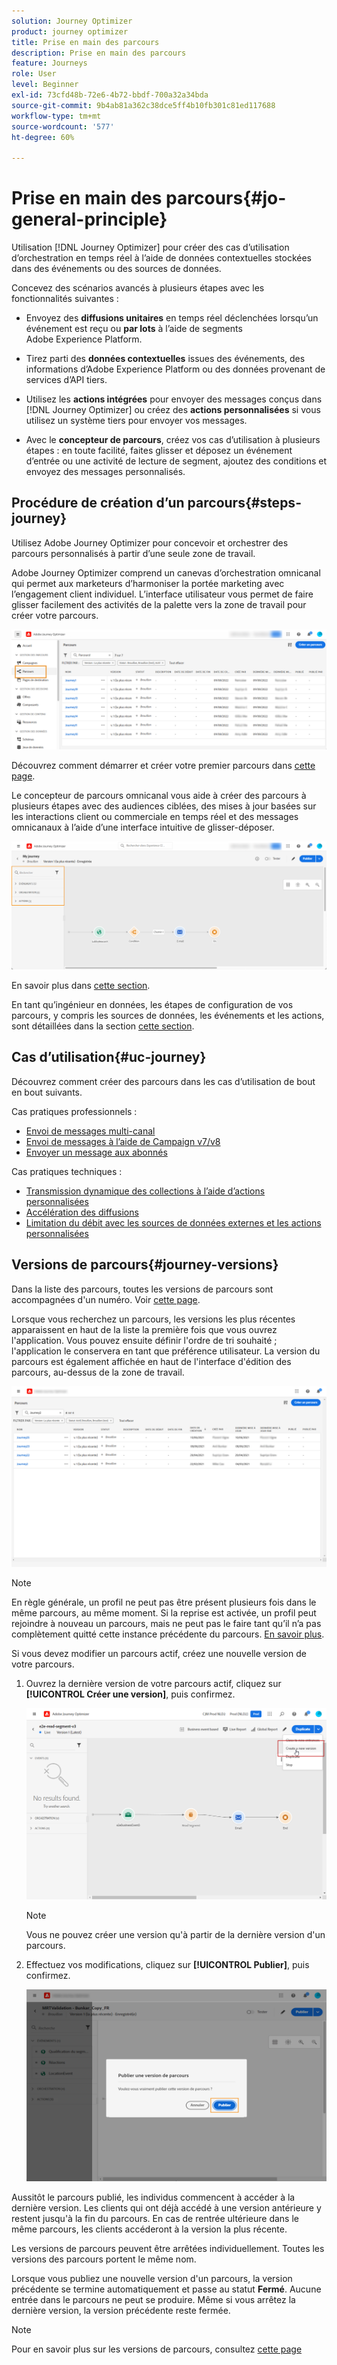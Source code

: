 ```yaml
---
solution: Journey Optimizer
product: journey optimizer
title: Prise en main des parcours
description: Prise en main des parcours
feature: Journeys
role: User
level: Beginner
exl-id: 73cfd48b-72e6-4b72-bbdf-700a32a34bda
source-git-commit: 9b4ab81a362c38dce5ff4b10fb301c81ed117688
workflow-type: tm+mt
source-wordcount: '577'
ht-degree: 60%

---
```



# Prise en main des parcours{#jo-general-principle}

Utilisation [!DNL Journey Optimizer] pour créer des cas d’utilisation d’orchestration en temps réel à l’aide de données contextuelles stockées dans des événements ou des sources de données.

Concevez des scénarios avancés à plusieurs étapes avec les fonctionnalités suivantes :

* Envoyez des **diffusions unitaires** en temps réel déclenchées lorsqu’un événement est reçu ou **par lots** à l’aide de segments Adobe Experience Platform.

* Tirez parti des **données contextuelles** issues des événements, des informations d’Adobe Experience Platform ou des données provenant de services d’API tiers.

* Utilisez les **actions intégrées** pour envoyer des messages conçus dans [!DNL Journey Optimizer] ou créez des **actions personnalisées** si vous utilisez un système tiers pour envoyer vos messages.

* Avec le **concepteur de parcours**, créez vos cas d’utilisation à plusieurs étapes : en toute facilité, faites glisser et déposez un événement d’entrée ou une activité de lecture de segment, ajoutez des conditions et envoyez des messages personnalisés.

## Procédure de création d’un parcours{#steps-journey}

Utilisez Adobe Journey Optimizer pour concevoir et orchestrer des parcours personnalisés à partir d’une seule zone de travail.

Adobe Journey Optimizer comprend un canevas d’orchestration omnicanal qui permet aux marketeurs d’harmoniser la portée marketing avec l’engagement client individuel. L’interface utilisateur vous permet de faire glisser facilement des activités de la palette vers la zone de travail pour créer votre parcours.

![](assets/interface-journeys.png)

Découvrez comment démarrer et créer votre premier parcours dans [cette page](journey-gs.md).

Le concepteur de parcours omnicanal vous aide à créer des parcours à plusieurs étapes avec des audiences ciblées, des mises à jour basées sur les interactions client ou commerciale en temps réel et des messages omnicanaux à l’aide d’une interface intuitive de glisser-déposer.

![](assets/journey38.png)

En savoir plus dans [cette section](using-the-journey-designer.md).

En tant qu’ingénieur en données, les étapes de configuration de vos parcours, y compris les sources de données, les événements et les actions, sont détaillées dans la section [cette section](../configuration/about-data-sources-events-actions.md).


## Cas d’utilisation{#uc-journey}

Découvrez comment créer des parcours dans les cas d’utilisation de bout en bout suivants.

Cas pratiques professionnels :

* [Envoi de messages multi-canal](journeys-uc.md)
* [Envoi de messages à l’aide de Campaign v7/v8](campaign-classic-use-case.md)
* [Envoyer un message aux abonnés](message-to-subscribers-uc.md)

Cas pratiques techniques :

* [Transmission dynamique des collections à l’aide d’actions personnalisées](collections.md)
* [Accélération des diffusions](ramp-up-deliveries-uc.md)
* [Limitation du débit avec les sources de données externes et les actions personnalisées](limit-throughput.md)

## Versions de parcours{#journey-versions}

Dans la liste des parcours, toutes les versions de parcours sont accompagnées d&#39;un numéro. Voir [cette page](../building-journeys/using-the-journey-designer.md).

Lorsque vous recherchez un parcours, les versions les plus récentes apparaissent en haut de la liste la première fois que vous ouvrez l&#39;application. Vous pouvez ensuite définir l&#39;ordre de tri souhaité ; l&#39;application le conservera en tant que préférence utilisateur. La version du parcours est également affichée en haut de l&#39;interface d&#39;édition des parcours, au-dessus de la zone de travail.

![](assets/journeyversions1.png)

>[!NOTE]
>
>En règle générale, un profil ne peut pas être présent plusieurs fois dans le même parcours, au même moment. Si la reprise est activée, un profil peut rejoindre à nouveau un parcours, mais ne peut pas le faire tant qu’il n’a pas complètement quitté cette instance précédente du parcours. [En savoir plus](end-journey.md).

Si vous devez modifier un parcours actif, créez une nouvelle version de votre parcours.

1. Ouvrez la dernière version de votre parcours actif, cliquez sur **[!UICONTROL Créer une version]**, puis confirmez.

   ![](assets/journeyversions2.png)

   >[!NOTE]
   >
   >Vous ne pouvez créer une version qu&#39;à partir de la dernière version d&#39;un parcours.

1. Effectuez vos modifications, cliquez sur **[!UICONTROL Publier]**, puis confirmez.

   ![](assets/journeyversions3.png)

Aussitôt le parcours publié, les individus commencent à accéder à la dernière version. Les clients qui ont déjà accédé à une version antérieure y restent jusqu&#39;à la fin du parcours. En cas de rentrée ultérieure dans le même parcours, les clients accéderont à la version la plus récente.

Les versions de parcours peuvent être arrêtées individuellement. Toutes les versions des parcours portent le même nom.

Lorsque vous publiez une nouvelle version d&#39;un parcours, la version précédente se termine automatiquement et passe au statut **Fermé**. Aucune entrée dans le parcours ne peut se produire. Même si vous arrêtez la dernière version, la version précédente reste fermée.

>[!NOTE]
>
>Pour en savoir plus sur les versions de parcours, consultez [cette page](../start/guardrails.md#journey-versions-limitations)